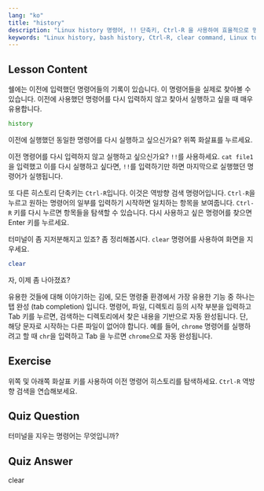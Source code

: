 ```yaml
---
lang: "ko"
title: "history"
description: "Linux history 명령어, !! 단축키, Ctrl-R 을 사용하여 효율적으로 명령어를 다시 호출하는 방법을 배우세요. 이 필수 팁으로 터미널 생산성을 향상시키세요!"
keywords: "Linux history, bash history, Ctrl-R, clear command, Linux tutorial, command line, beginner guide"
---
```


## Lesson Content

쉘에는 이전에 입력했던 명령어들의 기록이 있습니다. 이 명령어들을 실제로 찾아볼 수 있습니다. 이전에 사용했던 명령어를 다시 입력하지 않고 찾아서 실행하고 싶을 때 매우 유용합니다.

```bash
history
```

이전에 실행했던 동일한 명령어를 다시 실행하고 싶으신가요? 위쪽 화살표를 누르세요.

이전 명령어를 다시 입력하지 않고 실행하고 싶으신가요? `!!`를 사용하세요. `cat file1`을 입력했고 이를 다시 실행하고 싶다면, `!!`를 입력하기만 하면 마지막으로 실행했던 명령어가 실행됩니다.

또 다른 히스토리 단축키는 `Ctrl-R`입니다. 이것은 역방향 검색 명령어입니다. `Ctrl-R`을 누르고 원하는 명령어의 일부를 입력하기 시작하면 일치하는 항목을 보여줍니다. `Ctrl-R` 키를 다시 누르면 항목들을 탐색할 수 있습니다. 다시 사용하고 싶은 명령어를 찾으면 Enter 키를 누르세요.

터미널이 좀 지저분해지고 있죠? 좀 정리해봅시다. `clear` 명령어를 사용하여 화면을 지우세요.

```bash
clear
```

자, 이제 좀 나아졌죠?

유용한 것들에 대해 이야기하는 김에, 모든 명령줄 환경에서 가장 유용한 기능 중 하나는 탭 완성 (tab completion) 입니다. 명령어, 파일, 디렉토리 등의 시작 부분을 입력하고 Tab 키를 누르면, 검색하는 디렉토리에서 찾은 내용을 기반으로 자동 완성됩니다. 단, 해당 문자로 시작하는 다른 파일이 없어야 합니다. 예를 들어, `chrome` 명령어를 실행하려고 할 때 `chr`을 입력하고 Tab 을 누르면 `chrome`으로 자동 완성됩니다.

## Exercise

위쪽 및 아래쪽 화살표 키를 사용하여 이전 명령어 히스토리를 탐색하세요. `Ctrl-R` 역방향 검색을 연습해보세요.

## Quiz Question

터미널을 지우는 명령어는 무엇입니까?

## Quiz Answer

clear
